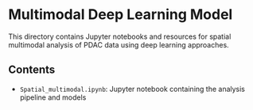 # Multimodal Deep Learning Model

This directory contains Jupyter notebooks and resources for spatial multimodal analysis of PDAC data using deep learning approaches.

## Contents
- `Spatial_multimodal.ipynb`: Jupyter notebook containing the analysis pipeline and models
